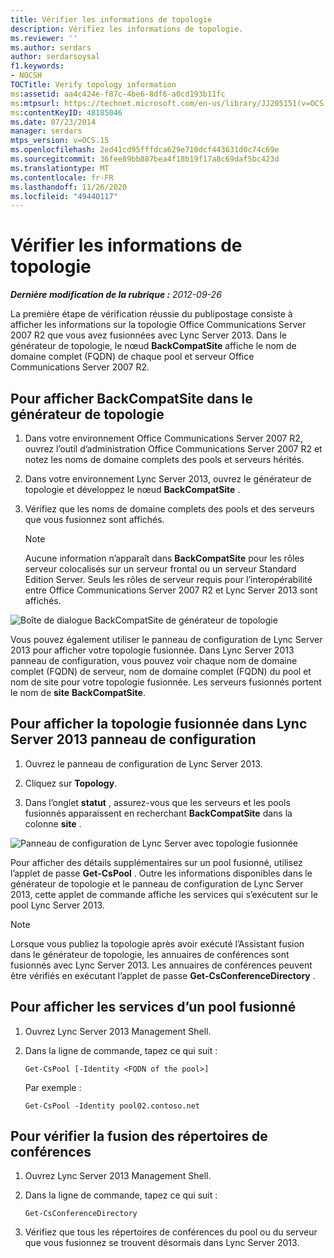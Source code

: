 ```yaml
---
title: Vérifier les informations de topologie
description: Vérifiez les informations de topologie.
ms.reviewer: ''
ms.author: serdars
author: serdarsoysal
f1.keywords:
- NOCSH
TOCTitle: Verify topology information
ms:assetid: aa4c424e-f87c-4be6-8df6-a0cd193b11fc
ms:mtpsurl: https://technet.microsoft.com/en-us/library/JJ205151(v=OCS.15)
ms:contentKeyID: 48185046
ms.date: 07/23/2014
manager: serdars
mtps_version: v=OCS.15
ms.openlocfilehash: 2ed41cd95fffdca629e710dcf443631d0c74c69e
ms.sourcegitcommit: 36fee89bb887bea4f18b19f17a8c69daf5bc423d
ms.translationtype: MT
ms.contentlocale: fr-FR
ms.lasthandoff: 11/26/2020
ms.locfileid: "49440117"
---
```

# <a name="verify-topology-information"></a>Vérifier les informations de topologie

<div data-xmlns="http://www.w3.org/1999/xhtml">

<div class="topic" data-xmlns="http://www.w3.org/1999/xhtml" data-msxsl="urn:schemas-microsoft-com:xslt" data-cs="https://msdn.microsoft.com/">

<div data-asp="https://msdn2.microsoft.com/asp">



</div>

<div id="mainSection">

<div id="mainBody">

<span> </span>

_**Dernière modification de la rubrique :** 2012-09-26_

La première étape de vérification réussie du publipostage consiste à afficher les informations sur la topologie Office Communications Server 2007 R2 que vous avez fusionnées avec Lync Server 2013. Dans le générateur de topologie, le nœud **BackCompatSite** affiche le nom de domaine complet (FQDN) de chaque pool et serveur Office Communications Server 2007 R2.

<div>

## <a name="to-view-backcompatsite-in-topology-builder"></a>Pour afficher BackCompatSite dans le générateur de topologie

1.  Dans votre environnement Office Communications Server 2007 R2, ouvrez l’outil d’administration Office Communications Server 2007 R2 et notez les noms de domaine complets des pools et serveurs hérités.

2.  Dans votre environnement Lync Server 2013, ouvrez le générateur de topologie et développez le nœud **BackCompatSite** .

3.  Vérifiez que les noms de domaine complets des pools et des serveurs que vous fusionnez sont affichés.
    
    <div>
    

    > [!NOTE]  
    > Aucune information n’apparaît dans <STRONG>BackCompatSite</STRONG> pour les rôles serveur colocalisés sur un serveur frontal ou un serveur Standard Edition Server. Seuls les rôles de serveur requis pour l’interopérabilité entre Office Communications Server 2007 R2 et Lync Server 2013 sont affichés.

    
    </div>

![Boîte de dialogue BackCompatSite de générateur de topologie](images/JJ205243.62751c76-f018-4c6d-bb48-c61ef8974d31(OCS.15).jpg "Boîte de dialogue BackCompatSite de générateur de topologie")

Vous pouvez également utiliser le panneau de configuration de Lync Server 2013 pour afficher votre topologie fusionnée. Dans Lync Server 2013 panneau de configuration, vous pouvez voir chaque nom de domaine complet (FQDN) de serveur, nom de domaine complet (FQDN) du pool et nom de site pour votre topologie fusionnée. Les serveurs fusionnés portent le nom de **site** **BackCompatSite**.

</div>

<div>

## <a name="to-view-the-merged-topology-in-lync-server-2013-control-panel"></a>Pour afficher la topologie fusionnée dans Lync Server 2013 panneau de configuration

1.  Ouvrez le panneau de configuration de Lync Server 2013.

2.  Cliquez sur **Topology**.

3.  Dans l’onglet **statut** , assurez-vous que les serveurs et les pools fusionnés apparaissent en recherchant **BackCompatSite** dans la colonne **site** .

![Panneau de configuration de Lync Server avec topologie fusionnée](images/JJ205151.f986ddd4-2040-454d-9389-7f6154b59cc9(OCS.15).jpg "Panneau de configuration de Lync Server avec topologie fusionnée")

Pour afficher des détails supplémentaires sur un pool fusionné, utilisez l’applet de passe **Get-CsPool** . Outre les informations disponibles dans le générateur de topologie et le panneau de configuration de Lync Server 2013, cette applet de commande affiche les services qui s’exécutent sur le pool Lync Server 2013.

<div>


> [!NOTE]  
> Lorsque vous publiez la topologie après avoir exécuté l’Assistant fusion dans le générateur de topologie, les annuaires de conférences sont fusionnés avec Lync Server 2013. Les annuaires de conférences peuvent être vérifiés en exécutant l’applet de passe <STRONG>Get-CsConferenceDirectory</STRONG> .



</div>

</div>

<div>

## <a name="to-view-services-on-a-merged-pool"></a>Pour afficher les services d’un pool fusionné

1.  Ouvrez Lync Server 2013 Management Shell.

2.  Dans la ligne de commande, tapez ce qui suit :
    
        Get-CsPool [-Identity <FQDN of the pool>]
    
    Par exemple :
    
        Get-CsPool -Identity pool02.contoso.net

</div>

<div>

## <a name="to-verify-conference-directories-merged"></a>Pour vérifier la fusion des répertoires de conférences

1.  Ouvrez Lync Server 2013 Management Shell.

2.  Dans la ligne de commande, tapez ce qui suit :
    
        Get-CsConferenceDirectory

3.  Vérifiez que tous les répertoires de conférences du pool ou du serveur que vous fusionnez se trouvent désormais dans Lync Server 2013.

</div>

</div>

<span> </span>

</div>

</div>

</div>

